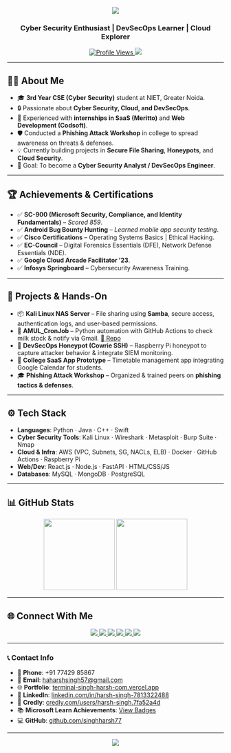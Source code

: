 <p align="center">
  <img src="https://capsule-render.vercel.app/api?text=🚀+Hey%2C+I'm+Harsh+Singh!&animation=fadeIn&type=waving&color=gradient&height=100"/>
</p>

<h3 align="center">Cyber Security Enthusiast | DevSecOps Learner | Cloud Explorer</h3>

<div align="center">
  <a href="https://github.com/singhharsh77">
    <img src="https://komarev.com/ghpvc/?username=singhharsh77&color=blueviolet&style=flat-square" alt="Profile Views"/>
  </a>
  <a href="https://www.linkedin.com/in/YOUR-LINKEDIN">
    <img src="https://img.shields.io/badge/LinkedIn-Connect-blue?style=flat-square&logo=linkedin"/>
  </a>
</div>

---

## 👨‍💻 About Me  

- 🎓 **3rd Year CSE (Cyber Security)** student at NIET, Greater Noida.  
- 🔒 Passionate about **Cyber Security, Cloud, and DevSecOps**.  
- 📂 Experienced with **internships in SaaS (Meritto)** and **Web Development (Codsoft)**.  
- 🛡️ Conducted a **Phishing Attack Workshop** in college to spread awareness on threats & defenses.  
- 💡 Currently building projects in **Secure File Sharing**, **Honeypots**, and **Cloud Security**.  
- 🎯 Goal: To become a **Cyber Security Analyst / DevSecOps Engineer**.  

---

## 🏆 Achievements & Certifications  

- ✅ **SC-900 (Microsoft Security, Compliance, and Identity Fundamentals)** – *Scored 859*.  
- ✅ **Android Bug Bounty Hunting** – *Learned mobile app security testing*.  
- ✅ **Cisco Certifications** – Operating Systems Basics | Ethical Hacking.  
- ✅ **EC-Council** – Digital Forensics Essentials (DFE), Network Defense Essentials (NDE).  
- ✅ **Google Cloud Arcade Facilitator ’23**.  
- ✅ **Infosys Springboard** – Cybersecurity Awareness Training.  

---

## 🔨 Projects & Hands-On  

- 📦 **Kali Linux NAS Server** – File sharing using **Samba**, secure access, authentication logs, and user-based permissions.  
- 🐍 **AMUL_CronJob** – Python automation with GitHub Actions to check milk stock & notify via Gmail. [🔗 Repo](https://github.com/singhharsh77/AMUL_CronJob)  
- 🎯 **DevSecOps Honeypot (Cowrie SSH)** – Raspberry Pi honeypot to capture attacker behavior & integrate SIEM monitoring.  
- 📅 **College SaaS App Prototype** – Timetable management app integrating Google Calendar for students.  
- 🎓 **Phishing Attack Workshop** – Organized & trained peers on **phishing tactics & defenses**.  

---

## ⚙️ Tech Stack  

- **Languages**: Python · Java · C++ · Swift  
- **Cyber Security Tools**: Kali Linux · Wireshark · Metasploit · Burp Suite · Nmap  
- **Cloud & Infra**: AWS (VPC, Subnets, SG, NACLs, ELB) · Docker · GitHub Actions · Raspberry Pi  
- **Web/Dev**: React.js · Node.js · FastAPI · HTML/CSS/JS  
- **Databases**: MySQL · MongoDB · PostgreSQL  

---

## 📊 GitHub Stats  

<p align="center">
  <img src="https://github-readme-stats.vercel.app/api?username=singhharsh77&show_icons=true&theme=radical" height="165"/>
  <img src="https://github-readme-streak-stats.herokuapp.com/?user=singhharsh77&theme=radical" height="165"/>
</p>

---

## 🌐 Connect With Me  

<div align="center">
  <a href="https://www.linkedin.com/in/harsh-singh-7813322488">
    <img src="https://img.shields.io/badge/LinkedIn-Connect-blue?style=for-the-badge&logo=linkedin"/>
  </a>
  <a href="mailto:haharshsingh57@gmail.com">
    <img src="https://img.shields.io/badge/Gmail-Contact-red?style=for-the-badge&logo=gmail"/>
  </a>
  <a href="https://github.com/singhharsh77">
    <img src="https://img.shields.io/badge/GitHub-Follow-black?style=for-the-badge&logo=github"/>
  </a>
  <a href="https://www.credly.com/users/harsh-singh.7fa52a4d">
    <img src="https://img.shields.io/badge/Credly-Badges-orange?style=for-the-badge&logo=credly"/>
  </a>
  <a href="https://learn.microsoft.com/en-us/users/harshsingh-5675/achievements">
    <img src="https://img.shields.io/badge/Microsoft-Learn-0078D4?style=for-the-badge&logo=microsoft"/>
  </a>
  <a href="https://terminal-singh-harsh-com.vercel.app/">
    <img src="https://img.shields.io/badge/Portfolio-Terminal--Style-green?style=for-the-badge&logo=linux"/>
  </a>
</div>

---

### 📞 Contact Info  

- 📱 **Phone**: +91 77429 85867  
- 📧 **Email**: [haharshsingh57@gmail.com](mailto:haharshsingh57@gmail.com)  
- 🌐 **Portfolio**: [terminal-singh-harsh-com.vercel.app](https://terminal-singh-harsh-com.vercel.app/)  
- 💼 **LinkedIn**: [linkedin.com/in/harsh-singh-7813322488](https://www.linkedin.com/in/harsh-singh-7813322488)  
- 🏅 **Credly**: [credly.com/users/harsh-singh.7fa52a4d](https://www.credly.com/users/harsh-singh.7fa52a4d)  
- 📚 **Microsoft Learn Achievements**: [View Badges](https://learn.microsoft.com/en-us/users/harshsingh-5675/achievements)  
- 💻 **GitHub**: [github.com/singhharsh77](https://github.com/singhharsh77)  


---

<p align="center">
  <img src="https://quotes-github-readme.vercel.app/api?type=horizontal&theme=radical" />
</p>
